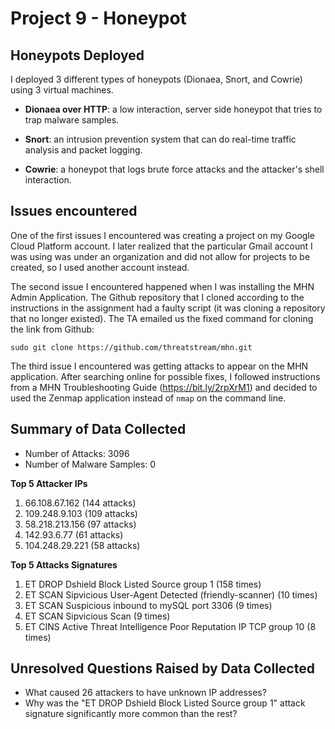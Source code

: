 # Project 9 - Honeypot

## Honeypots Deployed
I deployed 3 different types of honeypots (Dionaea, Snort, and Cowrie) using 3 virtual machines.

- **Dionaea over HTTP**: a low interaction, server side honeypot that tries to trap malware samples.

- **Snort**: an intrusion prevention system that can do real-time traffic analysis and packet logging.

- **Cowrie**: a honeypot that logs brute force attacks and the attacker's shell interaction.


## Issues encountered
One of the first issues I encountered was creating a project on my Google Cloud Platform account. I later realized that the particular Gmail account I was using was under an organization and did not allow for projects to be created, so I used another account instead.

The second issue I encountered happened when I was installing the MHN Admin Application. The Github repository that I cloned according to the instructions in the assignment had a faulty script (it was cloning a repository that no longer existed). The TA emailed us the fixed command for cloning the link from Github:

```
sudo git clone https://github.com/threatstream/mhn.git
```

The third issue I encountered was getting attacks to appear on the MHN application. After searching online for possible fixes, I followed instructions from a MHN Troubleshooting Guide (https://bit.ly/2rpXrM1) and decided to used the Zenmap application instead of ```nmap``` on the command line.

## Summary of Data Collected
- Number of Attacks: 3096
- Number of Malware Samples: 0


**Top 5 Attacker IPs**
1. 66.108.67.162 (144 attacks)
2. 109.248.9.103 (109 attacks)
3. 58.218.213.156 (97 attacks)
4. 142.93.6.77 (61 attacks)
5. 104.248.29.221 (58 attacks)

**Top 5 Attacks Signatures**
1. ET DROP Dshield Block Listed Source group 1 (158 times)
2. ET SCAN Sipvicious User-Agent Detected (friendly-scanner) (10 times)
3. ET SCAN Suspicious inbound to mySQL port 3306 (9 times)
4. ET SCAN Sipvicious Scan (9 times)
5. ET CINS Active Threat Intelligence Poor Reputation IP TCP group 10 (8 times)

## Unresolved Questions Raised by Data Collected
- What caused 26 attackers to have unknown IP addresses?
- Why was the "ET DROP Dshield Block Listed Source group 1" attack signature significantly more common than the rest?
